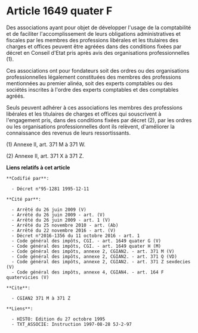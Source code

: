 # Article 1649 quater F

Des associations ayant pour objet de développer l'usage de la comptabilité et de faciliter l'accomplissement de leurs
obligations administratives et fiscales par les membres des professions libérales et les titulaires des charges et offices
peuvent être agréées dans des conditions fixées par décret en Conseil d'Etat pris après avis des organisations
professionnelles (1).

Ces associations ont pour fondateurs soit des ordres ou des organisations professionnelles légalement constituées des membres
des professions mentionnées au premier alinéa, soit des experts comptables ou des sociétés inscrites à l'ordre des experts
comptables et des comptables agréés.

Seuls peuvent adhérer à ces associations les membres des professions libérales et les titulaires de charges et offices qui
souscrivent à l'engagement pris, dans des conditions fixées par décret (2), par les ordres ou les organisations
professionnelles dont ils relèvent, d'améliorer la connaissance des revenus de leurs ressortissants.

(1) Annexe II, art. 371 M à 371 W.

(2) Annexe II, art. 371 X à 371 Z.

**Liens relatifs à cet article**

	**Codifié par**:

	  - Décret n°95-1281 1995-12-11

	**Cité par**:

	  - Arrêté du 26 juin 2009 (V)
	  - Arrêté du 26 juin 2009 - art. (V)
	  - Arrêté du 26 juin 2009 - art. 1 (V)
	  - Arrêté du 25 novembre 2010 - art. (Ab)
	  - Arrêté du 22 novembre 2016 - art. (V)
	  - Décret n°2016-1356 du 11 octobre 2016 - art. 1
	  - Code général des impôts, CGI. - art. 1649 quater G (V)
	  - Code général des impôts, CGI. - art. 1649 quater H (M)
	  - Code général des impôts, annexe 2, CGIAN2. - art. 371 M (V)
	  - Code général des impôts, annexe 2, CGIAN2. - art. 371 Q (VD)
	  - Code général des impôts, annexe 2, CGIAN2. - art. 371 Z sexdecies (V)
	  - Code général des impôts, annexe 4, CGIAN4. - art. 164 F quatervicies (V)

	**Cite**:

	  - CGIAN2 371 M à 371 Z

	**Liens**:

	  - HISTO: Edition du 27 octobre 1995
	  - TXT_ASSOCIE: Instruction 1997-08-28 5J-2-97
